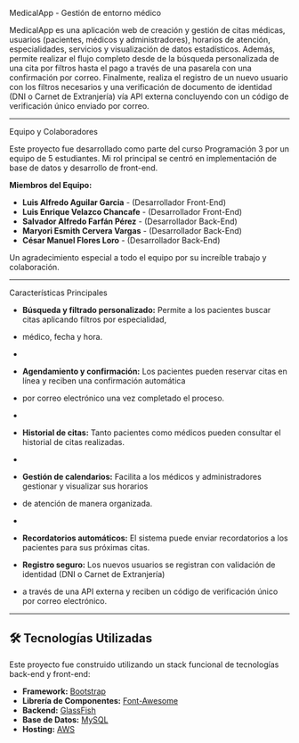 MedicalApp - Gestión de entorno médico

MedicalApp es una aplicación web de creación y gestión de citas médicas, usuarios (pacientes, médicos y administradores), 
horarios de atención, especialidades, servicios y visualización de datos estadísticos. Además, permite realizar el flujo 
completo desde de la búsqueda personalizada de una cita por filtros hasta el pago a través de una pasarela con una
confirmación por correo. Finalmente, realiza el registro de un nuevo usuario con los filtros necesarios y una verificación
de documento de identidad (DNI o Carnet de Extranjería) vía API externa concluyendo con un código de verificación único 
enviado por correo.

---

Equipo y Colaboradores

Este proyecto fue desarrollado como parte del curso Programación 3 por un equipo de 5 estudiantes. Mi rol principal se centró
en implementación de base de datos y desarrollo de front-end.

**Miembros del Equipo:**

*   **Luis Alfredo Aguilar Garcia** - (Desarrollador Front-End)
*   **Luis Enrique Velazco Chancafe** - (Desarrollador Front-End)
*   **Salvador Alfredo Farfán Pérez** - (Desarrollador Back-End)
*   **Maryori Esmith Cervera Vargas** - (Desarrollador Back-End)
*   **César Manuel Flores Loro** - (Desarrollador Back-End)

Un agradecimiento especial a todo el equipo por su increíble trabajo y colaboración.

---

Características Principales

*   **Búsqueda y filtrado personalizado:** Permite a los pacientes buscar citas aplicando filtros por especialidad,
*   médico, fecha y hora.
*   
*   **Agendamiento y confirmación:** Los pacientes pueden reservar citas en línea y reciben una confirmación automática
*   por correo electrónico una vez completado el proceso.
*   
*   **Historial de citas:** Tanto pacientes como médicos pueden consultar el historial de citas realizadas.
*   
*   **Gestión de calendarios:** Facilita a los médicos y administradores gestionar y visualizar sus horarios
*   de atención de manera organizada.
*   
*   **Recordatorios automáticos:** El sistema puede enviar recordatorios a los pacientes para sus próximas citas.

*   **Registro seguro:** Los nuevos usuarios se registran con validación de identidad (DNI o Carnet de Extranjería)
*   a través de una API externa y reciben un código de verificación único por correo electrónico.

---

## 🛠️ Tecnologías Utilizadas

Este proyecto fue construido utilizando un stack funcional de tecnologías back-end y front-end:

*   **Framework:** [Bootstrap](https://getbootstrap.com/)
*   **Librería de Componentes:** [Font-Awesome](https://fontawesome.com/)
*   **Backend:** [GlassFish](https://glassfish.org/)
*   **Base de Datos:** [MySQL](https://www.mysql.com/)
*   **Hosting:** [AWS](https://awsacademy.instructure.com/)
